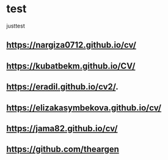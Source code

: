 # test
justtest

## https://nargiza0712.github.io/cv/
## https://kubatbekm.github.io/CV/
## https://eradil.github.io/cv2/.
## https://elizakasymbekova.github.io/cv/
## https://jama82.github.io/cv/
## https://github.com/theargen

